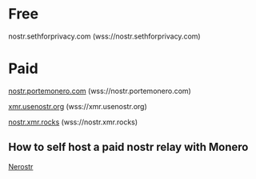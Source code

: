 # Free
nostr.sethforprivacy.com (wss://nostr.sethforprivacy.com)

# Paid
[nostr.portemonero.com](https://nostr.portemonero.com) (wss://nostr.portemonero.com)

[xmr.usenostr.org](https://xmr.usenostr.org) (wss://xmr.usenostr.org)

[nostr.xmr.rocks](https://nostr.xmr.rocks) (wss://nostr.xmr.rocks)

## How to self host a paid nostr relay with Monero
[Nerostr](https://codeberg.org/pluja/nerostr)
